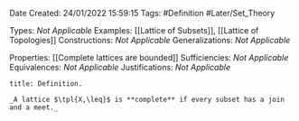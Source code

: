 <div class="topSpace"></div>

Date Created: 24/01/2022 15:59:15
Tags: #Definition #Later/Set_Theory

Types: _Not Applicable_
Examples: [[Lattice of Subsets]], [[Lattice of Topologies]]
Constructions: _Not Applicable_
Generalizations: _Not Applicable_

Properties: [[Complete lattices are bounded]]
Sufficiencies: _Not Applicable_
Equivalences: _Not Applicable_
Justifications: _Not Applicable_

``` ad-Definition
title: Definition.

_A lattice $\tpl{X,\leq}$ is **complete** if every subset has a join and a meet._

```
